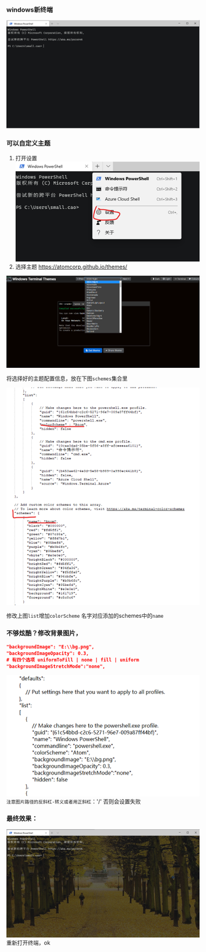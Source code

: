 ### windows新终端
![windows terminal](/res/windows/w_ter.png)

### 可以自定义主题

1. 打开设置
![](/res/windows/setting.png)
2. 选择主题
https://atomcorp.github.io/themes/

![选择主题](/res/windows/theme_site.png)

将选择好的主题配置信息，放在下图`schemes`集合里

![修改配置文件](/res/windows/config_modify.png)

修改上图`list`增加`colorScheme` 名字对应添加的schemes中的`name`

### 不够炫酷？修改背景图片，
```json
"backgroundImage": "E:\\bg.png",
"backgroundImageOpacity": 0.3,
# 有四个选项 uniformToFill | none | fill | uniform
"backgroundImageStretchMode":"none",
```
![背景图设置](/res/windows/set_bg_image.png)
`注意图片路径的反斜杠-转义或者用正斜杠`：'/' 否则会设置失败

### 最终效果：
![效果图](/res/windows/design.png)
重新打开终端，ok
